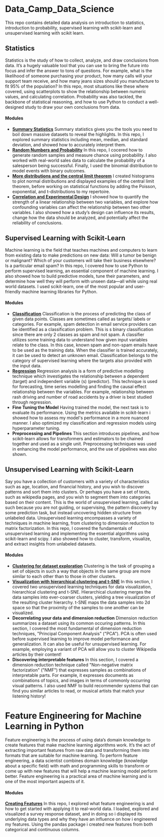 # Data_Camp_Data_Science
This repo contains detailed data analysis on introduction to statistics, introduction to probability, supervised learning with scikit-learn and unsupervised learning with scikit learn.

## Statistics
Statistics is the study of how to collect, analyze, and draw conclusions from data. It’s a hugely valuable tool that you can use to bring the future into focus and infer the answer to tons of questions. For example, what is the likelihood of someone purchasing your product, how many calls will your support team receive, and how many jeans sizes should you manufacture to fit 95% of the population? In this repo, most situations like these where covered, using scatterplots to show the relationship between numeric values, and calculating correlation. Probability was also tackled, the backbone of statistical reasoning, and how to use Python to conduct a well-designed study to draw your own conclusions from data.

#### Modules
* [**Summary Statistics**](https://github.com/Josiah-Jovido/Data_Camp_Data_Science/blob/main/Intro_statistics/Measures%20of%20center%20and%20spread.ipynb)
Summary statistics gives you the tools you need to boil down massive datasets to reveal the highlights. In this repo, I explored summary statistics including   mean, median, and standard deviation, and showed how to accurately interpret them.
* [**Random Numbers and Probability**](https://github.com/Josiah-Jovido/Data_Camp_Data_Science/blob/main/Intro_probability/Random_numbers_and_probability.ipynb)
In this repo, I cocered how to generate random samples and measure chance using probability. I also worked with real-world sales data to calculate the probability of a salesperson being successful. Finally, I used the binomial distribution to model events with binary outcomes.
* [**More distributions and the central limit theorem**](https://github.com/Josiah-Jovido/Data_Camp_Data_Science/blob/main/Intro_probability/Normal_distribution.ipynb)
I created histograms to plot normal distributions and displayed examples of the central limit theorem, before working on statistical functions by adding the Poisson, exponential, and t-distributions to my repertoire.
* [**Correlation and Experimental Design**](https://github.com/Josiah-Jovido/Data_Camp_Data_Science/blob/main/Correlation_and_exp_design/Correlation_and_Experimental_Design.ipynb)
I showed how to quantify the strength of a linear relationship between two variables, and explore how confounding variables can affect the relationship between two other variables. I also showed how a study’s design can influence its results, change how the data should be analyzed, and potentially affect the reliability of conclusions.

## Supervised Learning with Scikit-Learn
Machine learning is the field that teaches machines and computers to learn from existing data to make predictions on new data: Will a tumor be benign or malignant? Which of your customers will take their business elsewhere? Is a particular email spam? In this repo, I covered how to use Python to perform supervised learning, an essential component of machine learning. I also showed how to build predictive models, tune their parameters, and determine how well they will perform with unseen data—all while using real world datasets. I used scikit-learn, one of the most popular and user-friendly machine learning libraries for Python.

#### Modules
* [**Classification**](https://github.com/Josiah-Jovido/Data_Camp_Data_Science/blob/main/Supervised_learning/Classification.ipynb)
Classification is the process of predicting the class of given data points. Classes are sometimes called as targets/ labels or categories. For example, spam detection in email service providers can be identified as a classification problem. This is s binary classification since there are only 2 classes as spam and not spam. A classifier utilizes some training data to understand how given input variables relate to the class. In this case, known spam and non-spam emails have to be used as the training data. When the classifier is trained accurately, it can be used to detect an unknown email. Classification belongs to the category of supervised learning where the targets also provided with the input data.
* [**Regression**](https://github.com/Josiah-Jovido/Data_Camp_Data_Science/blob/main/Supervised_learning/Introduction_to_regression.ipynb)
Regression analysis is a form of predictive modelling technique which investigates the relationship between a dependent (target) and independent variable (s) (predictor). This technique is used for forecasting, time series modelling and finding the causal effect relationship between the variables. For example, relationship between rash driving and number of road accidents by a driver is best studied through regression.
* **Fine Tuning the Model**
Having trained the model, the next task is to evaluate its performance. Using the metrics available in scikit-learn i showed how to assess my model's performance in a more nuanced manner. I also optimized my classification and regression models using hyperparameter tuning.
* **Preprocessing and Pipelines**
This section introduces pipelines, and how scikit-learn allows for transformers and estimators to be chained together and used as a single unit. Preprocessing techniques was used in enhancing the model performance, and the use of pipelines was also shown. 

## Unsupervised Learning with Scikit-Learn
Say you have a collection of customers with a variety of characteristics such as age, location, and financial history, and you wish to discover patterns and sort them into clusters. Or perhaps you have a set of texts, such as wikipedia pages, and you wish to segment them into categories based on their content. This is the world of unsupervised learning, called as such because you are not guiding, or supervising, the pattern discovery by some prediction task, but instead uncovering hidden structure from unlabeled data. Unsupervised learning encompasses a variety of techniques in machine learning, from clustering to dimension reduction to matrix factorization. In this repo, I covered the fundamentals of unsupervised learning and implementing the essential algorithms using scikit-learn and scipy. I also showed how to cluster, transform, visualize, and extract insights from unlabeled datasets.

#### Modules
* [**Clustering for dataset exploration**](https://github.com/Josiah-Jovido/Data_Camp_Data_Science/blob/main/Unsupervised_learning/Clustering.ipynb)
Clustering is the task of grouping a set of objects in such a way that objects in the same group are more similar to each other than to those in other clusters.
* [**Visualization with hierarchical clustering and t-SNE**](https://github.com/Josiah-Jovido/Data_Camp_Data_Science/blob/main/Unsupervised_learning/Clustering.ipynb)
In this section, I covered two unsupervised learning techniques for data visualization, hierarchical clustering and t-SNE. Hierarchical clustering merges the data samples into ever-coarser clusters, yielding a tree visualization of the resulting cluster hierarchy. t-SNE maps the data samples into 2d space so that the proximity of the samples to one another can be visualized. 
* **Decorrelating your data and dimension reduction**
Dimension reduction summarizes a dataset using its common occuring patterns. In this section, I covered the most fundamental of dimension reduction techniques, "Principal Component Analysis" ("PCA"). PCA is often used before supervised learning to improve model performance and generalization. It can also be useful for unsupervised learning. For example, employing a variant of PCA will allow you to cluster Wikipedia articles by their content! 
* **Discovering interpretable features**
In this section, I covered a dimension reduction technique called "Non-negative matrix factorization" ("NMF") that expresses samples as combinations of interpretable parts. For example, it expresses documents as combinations of topics, and images in terms of commonly occurring visual patterns. I also used NMF to build recommender systems that can find you similar articles to read, or musical artists that match your listening history! 


# Feature Engineering for Machine Learning in Python
Feature engineering is the process of using data’s domain knowledge to create features that make machine learning algorithms work. It’s the act of extracting important features from raw data and transforming them into formats that are suitable for machine learning. To perform feature engineering, a data scientist combines domain knowledge (knowledge about a specific field) with math and programming skills to transform or come up with new features that will help a machine learning model perform better. Feature engineering is a practical area of machine learning and is one of the most important aspects of it.

#### Modules
[**Creating Features**](https://github.com/Josiah-Jovido/Data_Camp_Data_Science/blob/main/Feature_engineering/Creating_Features.ipynb)
In this repo, I explored what feature engineering is and how to get started with applying it to real-world data. I loaded, explored and visualized a survey response dataset, and in doing so i displayed its underlying data types and why they have an influence on how i engineered my features. Using the pandas package i created new features from both categorical and continuous columns. 

